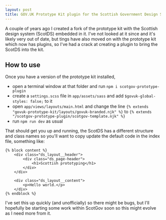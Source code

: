 ```yaml
---
layout: post
title: GOV.UK Prototype Kit plugin for the Scottish Government Design System
---
```


A couple of years ago I created a fork of the prototype kit with the Scottish design system (ScotDS) embedded in it. I've not looked at it since and it's likely very out of date, but tings have also moved on with the prototype kit which now has plugins, so I've had a crack at creating a plugin to bring the ScotDS into the kit.

## How to use

Once you have a version of the prototype kit installed,
- open a terminal window at that folder and run `npm i scotgov-prototype-plugin`
- create a `settings.scss` file in `app/assets/sass` and add `$govuk-global-styles: false;` to it
- open `app/views/layouts/main.html` and change the line `{% extends "govuk-prototype-kit/layouts/govuk-branded.njk" %}` to `{% extends "/scotgov-prototype-plugin/scotgov-template.njk" %}`
- run `npm run dev` as usual

That should get you up and running, the ScotDS has a different structure and class names so you'll want to copy update the default code in the index file, something like:

```
{% block content %}
	<div class="ds_layout__header">
		<div class="ds_page-header">
			<h1>Scottish prototyping</h1>
		</div>
	</div>

	<div class="ds_layout__content">
		<p>Hello world.</p>
	</div>
{% endblock %}
```

I've set this up quickly (and unofficially) so there might be bugs, but I'll hopefully be starting some work within ScotGov soon so this might evolve as I need more from it.
